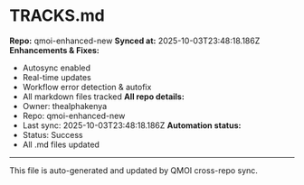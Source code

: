 # TRACKS.md

**Repo:** qmoi-enhanced-new
**Synced at:** 2025-10-03T23:48:18.186Z
**Enhancements & Fixes:**
- Autosync enabled
- Real-time updates
- Workflow error detection & autofix
- All markdown files tracked
**All repo details:**
- Owner: thealphakenya
- Repo: qmoi-enhanced-new
- Last sync: 2025-10-03T23:48:18.186Z
**Automation status:**
- Status: Success
- All .md files updated
---
This file is auto-generated and updated by QMOI cross-repo sync.
